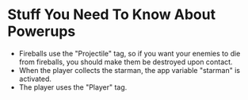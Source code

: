 # Stuff You Need To Know About Powerups

- Fireballs use the "Projectile" tag, so if you want your enemies to die from fireballs, you should make them be destroyed upon contact.
- When the player collects the starman, the app variable "starman" is activated. 
- The player uses the "Player" tag.
